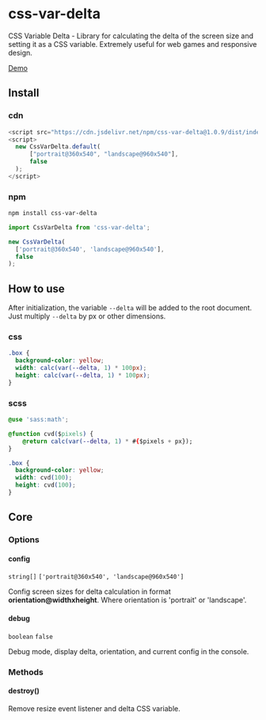 # css-var-delta

CSS Variable Delta - Library for calculating the delta of the screen size and setting it as a CSS variable.
Extremely useful for web games and responsive design.

[Demo](https://hikorniienko.github.io/css-var-delta/)

## Install

### cdn

```js
<script src="https://cdn.jsdelivr.net/npm/css-var-delta@1.0.9/dist/index.js"></script>
<script>
  new CssVarDelta.default(
      ["portrait@360x540", "landscape@960x540"],
      false
  );
</script>
```

### npm

```bash
npm install css-var-delta
```

```js
import CssVarDelta from 'css-var-delta';

new CssVarDelta(
  ['portrait@360x540', 'landscape@960x540'],
  false
);
```

## How to use

After initialization, the variable `--delta` will be added to the root document. Just multiply `--delta` by px or other dimensions.

### css

```css
.box {
  background-color: yellow;
  width: calc(var(--delta, 1) * 100px);
  height: calc(var(--delta, 1) * 100px);
}
```

### scss

```css
@use 'sass:math';

@function cvd($pixels) {
    @return calc(var(--delta, 1) * #{$pixels + px});
}

.box {
  background-color: yellow;
  width: cvd(100);
  height: cvd(100);
}
```

## Core

### Options

#### config 
`string[]` `['portrait@360x540', 'landscape@960x540']`

Config screen sizes for delta calculation in format **orientation@widthxheight**.
Where orientation is 'portrait' or 'landscape'.

#### debug 
`boolean` `false`

Debug mode, display delta, orientation, and current config in the console.

### Methods

#### destroy()
Remove resize event listener and delta CSS variable.
